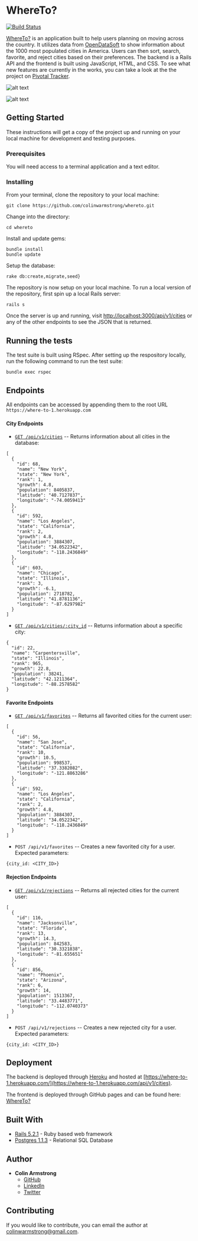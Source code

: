 # WhereTo?

[![Build Status](https://travis-ci.com/colinwarmstrong/whereto.svg?branch=master)](https://travis-ci.com/colinwarmstrong/whereto)

[WhereTo?](https://colinwarmstrong.github.io/whereto-frontend/index.html) is an application built to help users planning on moving across the country.  It utilizes data from [OpenDataSoft](https://public.opendatasoft.com/explore/dataset/1000-largest-us-cities-by-population-with-geographic-coordinates/table/?sort=-rank) to show information about the 1000 most populated cities in America.  Users can then sort, search, favorite, and reject cities based on their preferences. The backend is a Rails API and the frontend is built using JavaScript, HTML, and CSS.  To see what new features are currently in the works, you can take a look at the the project on [Pivotal Tracker](https://www.pivotaltracker.com/n/projects/2222980).

![alt text](https://image.ibb.co/j5TGiV/Screen-Shot-2018-11-06-at-10-51-33-PM.png)

![alt text](https://image.ibb.co/f0iMHq/Screen-Shot-2018-11-06-at-10-51-49-PM.png)

## Getting Started
These instructions will get a copy of the project up and running on your local machine for development and testing purposes.

### Prerequisites

You will need access to a terminal application and a text editor.

### Installing

From your terminal, clone the repository to your local machine:

```
git clone https://github.com/colinwarmstrong/whereto.git
```

Change into the directory:

```
cd whereto
```

Install and update gems:

```
bundle install
bundle update
```

Setup the database:

```
rake db:create,migrate,seed}
```

The repository is now setup on your local machine. To run a local version of the repository, first spin up a local Rails server:

```
rails s
```

Once the server is up and running, visit [http://localhost:3000/api/v1/cities](http://localhost:3000/api/v1/cities) or any of the other endpoints to see the JSON that is returned.


## Running the tests

The test suite is built using RSpec.  After setting up the respository locally, run the following command to run the test suite:
```
bundle exec rspec
```

## Endpoints

All endpoints can be accessed by appending them to the root URL `https://where-to-1.herokuapp.com`


#### City Endpoints

* [`GET /api/v1/cities`](https://where-to-1.herokuapp.com/api/v1/cities) -- Returns information about all cities in the database:
```
[
  {
    "id": 68,
    "name": "New York",
    "state": "New York",
    "rank": 1,
    "growth": 4.8,
    "population": 8405837,
    "latitude": "40.7127837",
    "longitude": "-74.0059413"
  },
  {
    "id": 592,
    "name": "Los Angeles",
    "state": "California",
    "rank": 2,
    "growth": 4.8,
    "population": 3884307,
    "latitude": "34.0522342",
    "longitude": "-118.2436849"
  },
  {
    "id": 603,
    "name": "Chicago",
    "state": "Illinois",
    "rank": 3,
    "growth": -6.1,
    "population": 2718782,
    "latitude": "41.8781136",
    "longitude": "-87.6297982"
  }
]
```

* [`GET /api/v1/cities/:city_id`](https://where-to-1.herokuapp.com/api/v1/cities/22) -- Returns information about a specific city:

```
{
  "id": 22,
  "name": "Carpentersville",
  "state": "Illinois",
  "rank": 965,
  "growth": 22.8,
  "population": 38241,
  "latitude": "42.1211364",
  "longitude": "-88.2578582"
}
```

#### Favorite Endpoints

* [`GET /api/v1/favorites`]() -- Returns all favorited cities for the current user:

```
[
  {
    "id": 56,
    "name": "San Jose",
    "state": "California",
    "rank": 10,
    "growth": 10.5,
    "population": 998537,
    "latitude": "37.3382082",
    "longitude": "-121.8863286"
  },
  {
    "id": 592,
    "name": "Los Angeles",
    "state": "California",
    "rank": 2,
    "growth": 4.8,
    "population": 3884307,
    "latitude": "34.0522342",
    "longitude": "-118.2436849"
  }
]
```

* `POST /api/v1/favorites` -- Creates a new favorited city for a user. Expected parameters:

```
{city_id: <CITY_ID>}
```

#### Rejection Endpoints

* [`GET /api/v1/rejections`]() -- Returns all rejected cities for the current user:

```
[
  {
    "id": 116,
    "name": "Jacksonville",
    "state": "Florida",
    "rank": 13,
    "growth": 14.3,
    "population": 842583,
    "latitude": "30.3321838",
    "longitude": "-81.655651"
  },
  {
    "id": 856,
    "name": "Phoenix",
    "state": "Arizona",
    "rank": 6,
    "growth": 14,
    "population": 1513367,
    "latitude": "33.4483771",
    "longitude": "-112.0740373"
  }
]
```

* `POST /api/v1/rejections` -- Creates a new rejected city for a user. Expected parameters:

```
{city_id: <CITY_ID>}
```

## Deployment

The backend is deployed through [Heroku](https://www.heroku.com/) and hosted at [https://where-to-1.herokuapp.com/](https://where-to-1.herokuapp.com/api/v1/cities).

The frontend is deployed through GitHub pages and can be found here: [WhereTo?](https://colinwarmstrong.github.io/whereto-frontend/index.html)

## Built With

* [Rails 5.2.1](https://rubyonrails.org/) - Ruby based web framework
* [Postgres 1.1.3](https://www.postgresql.org/) - Relational SQL Database

## Author

* **Colin Armstrong**  
 	- [GitHub](https://github.com/colinwarmstrong)
 	- [LinkedIn](https://www.linkedin.com/in/colinwarmstrong/)
 	- [Twitter](https://twitter.com/colinarms93)


## Contributing

If you would like to contribute, you can email the author at colinwarmstrong@gmail.com.
